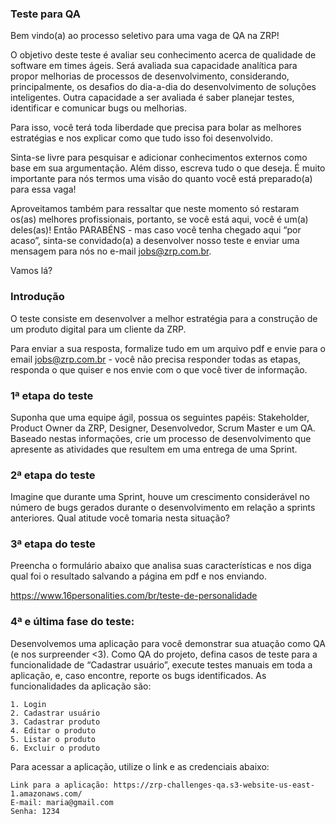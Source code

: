 ### Teste para QA

Bem vindo(a) ao processo seletivo para uma vaga de QA na ZRP!

O objetivo deste teste é avaliar seu conhecimento acerca de qualidade de software em times ágeis. Será avaliada sua capacidade analítica para propor melhorias de processos de desenvolvimento, considerando, principalmente, os desafios do dia-a-dia do desenvolvimento de soluções inteligentes. Outra capacidade a ser avaliada é saber planejar testes, identificar e comunicar bugs ou melhorias.

Para isso, você terá toda liberdade que precisa para bolar as melhores estratégias e nos explicar como que tudo isso foi desenvolvido.

Sinta-se livre para pesquisar e adicionar conhecimentos externos como base em sua argumentação. Além disso, escreva tudo o que deseja. É muito importante para nós termos uma visão do quanto você está preparado(a) para essa vaga!

Aproveitamos também para ressaltar que neste momento só restaram os(as) melhores profissionais, portanto, se você está aqui, você é um(a) deles(as)! Então PARABÉNS - mas caso você tenha chegado aqui “por acaso”, sinta-se convidado(a) a desenvolver nosso teste e enviar uma mensagem para nós no e-mail jobs@zrp.com.br.

Vamos lá?

### Introdução

O teste consiste em desenvolver a melhor estratégia para a construção de um produto digital para um cliente da ZRP.

Para enviar a sua resposta, formalize tudo em um arquivo pdf e envie para o email jobs@zrp.com.br - você não precisa responder todas as etapas, responda o que quiser e nos envie com o que você tiver de informação.

### 1ª etapa do teste

Suponha que uma equipe ágil, possua os seguintes papéis: Stakeholder, Product Owner da ZRP, Designer, Desenvolvedor, Scrum Master e um QA. Baseado nestas informações, crie um processo de desenvolvimento que apresente as atividades que resultem em uma entrega de uma Sprint.

### 2ª etapa do teste

Imagine que durante uma Sprint, houve um crescimento considerável no número de bugs gerados durante o desenvolvimento em relação a sprints anteriores. Qual atitude você tomaria nesta situação?

### 3ª etapa do teste

Preencha o formulário abaixo que analisa suas características e nos diga qual foi o resultado salvando a página em pdf e nos enviando.

<https://www.16personalities.com/br/teste-de-personalidade>

### 4ª e última fase do teste:

Desenvolvemos  uma aplicação para você demonstrar sua atuação como QA (e nos surpreender <3). Como QA do projeto, defina casos de teste para a funcionalidade de “Cadastrar usuário”, execute testes manuais em toda a aplicação, e, caso encontre, reporte os bugs identificados. As funcionalidades da aplicação são:

    1. Login
    2. Cadastrar usuário
    3. Cadastrar produto
    4. Editar o produto
    5. Listar o produto
    6. Excluir o produto

Para acessar a aplicação, utilize o link e as credenciais abaixo:

    Link para a aplicação: https://zrp-challenges-qa.s3-website-us-east-1.amazonaws.com/
    E-mail: maria@gmail.com
    Senha: 1234
